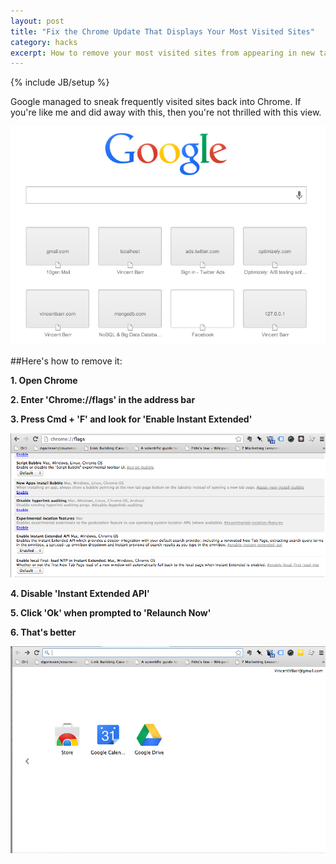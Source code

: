 ```yaml
---
layout: post
title: "Fix the Chrome Update That Displays Your Most Visited Sites"
category: hacks
excerpt: How to remove your most visited sites from appearing in new tabs in Chrome 30.0.1599.69.
---
```

{% include JB/setup %}

Google managed to sneak frequently visited sites back into Chrome. If you're like me and did away with this, then you're not thrilled with this view.

![Chrome Homepage Before](/assets/images/chrome-homepage-before.png)

##Here's how to remove it:

**1. Open Chrome**

**2. Enter 'Chrome://flags' in the address bar**

**3. Press Cmd + 'F' and look for 'Enable Instant Extended'**

![Extended API](/assets/images/chrome-extended-api.png)

**4. Disable 'Instant Extended API'**

**5. Click 'Ok' when prompted to 'Relaunch Now'**

**6. That's better**

![Chrome Homepage After](/assets/images/chrome-homepage-after.png)